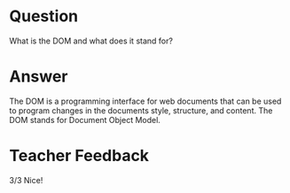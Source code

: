 # Question

What is the DOM and what does it stand for?

# Answer

The DOM is a programming interface for web documents that can be used to program changes in the documents style, structure, and content. The DOM stands for Document Object Model.

# Teacher Feedback

3/3
Nice!

